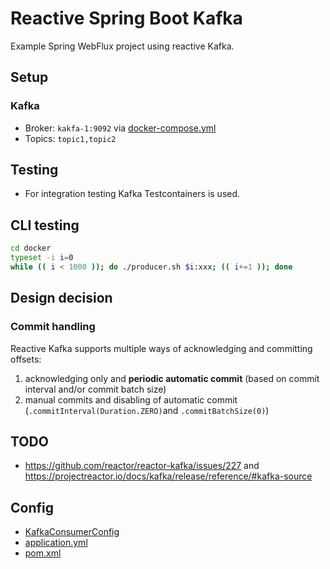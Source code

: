 # Reactive Spring Boot Kafka

Example Spring WebFlux project using reactive Kafka.

## Setup

### Kafka

- Broker: `kakfa-1:9092` via [docker-compose.yml](docker/docker-compose.yml)
- Topics: `topic1,topic2`

## Testing

- For integration testing Kafka Testcontainers is used.

## CLI testing

```bash
cd docker
typeset -i i=0
while (( i < 1000 )); do ./producer.sh $i:xxx; (( i+=1 )); done
```

## Design decision

### Commit handling

Reactive Kafka supports multiple ways of acknowledging and committing offsets:

1. acknowledging only and **periodic automatic commit** (based on commit interval and/or commit batch size)
2. manual commits and disabling of automatic commit (`.commitInterval(Duration.ZERO)`and `.commitBatchSize(0)`)

## TODO

- https://github.com/reactor/reactor-kafka/issues/227 and https://projectreactor.io/docs/kafka/release/reference/#kafka-source

## Config

- [KafkaConsumerConfig](src/main/java/com/giraone/kafka/pipeline/config/KafkaConsumerConfig.java)
- [application.yml](src/main/resources/application.yml)
- [pom.xml](pom.xml)
